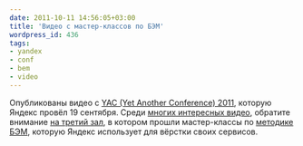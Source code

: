 ```yaml
---
date: 2011-10-11 14:56:05+03:00
title: 'Видео с мастер-классов по БЭМ'
wordpress_id: 436
tags:
- yandex
- conf
- bem
- video
---
```


Опубликованы видео с [YAC (Yet Another Conference) 2011][1], которую Яндекс провёл 19 сентября. Среди [многих интересных видео][2], обратите внимание [на третий зал][3], в котором прошли мастер-классы по [методике БЭМ][4], которую Яндекс использует для вёрстки своих сервисов.

[1]: http://company.yandex.ru/public/yac/
[2]: http://clubs.ya.ru/company/replies.xml?item_no=40262
[3]: http://yac2011.yandex.ru/archive2011/video3/
[4]: http://clubs.ya.ru/bem/
